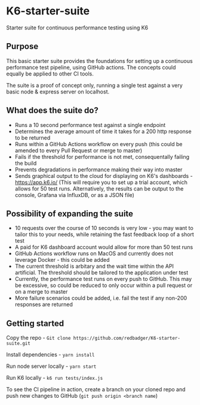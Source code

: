 # K6-starter-suite
Starter suite for continuous performance testing using K6

## Purpose
This basic starter suite provides the foundations for setting up a continuous performance test pipeline, using GitHub actions. The concepts could equally be applied to other CI tools.

The suite is a proof of concept only, running a single test against a very basic node & express server on localhost.


## What does the suite do?
- Runs a 10 second performance test against a single endpoint
- Determines the average amount of time it takes for a 200 http response to be returned
- Runs within a GitHub Actions workflow on every push (this could be amended to every Pull Request or merge to master)
- Fails if the threshold for performance is not met, consequentally failing the build
- Prevents degradations in performance making their way into master
- Sends graphical output to the cloud for displaying on K6's dashboards - https://app.k6.io/ (This will require you to set up a trial account, which allows for 50 test runs. Alternatively, the results can be output to the console, Grafana via InfluxDB, or as a JSON file) 

## Possibility of expanding the suite
- 10 requests over the course of 10 seconds is very low - you may want to tailor this to your needs, while retaining the fast feedback loop of a short test
- A paid for K6 dashboard account would allow for more than 50 test runs
- GitHub Actions workflow runs on MacOS and currently does not leverage Docker - this could be added
- The current threshold is arbitary and the wait time within the API artificial. The threshold should be tailored to the application under test
- Currently, the performance test runs on every push to GitHub. This may be excessive, so could be reduced to only occur within a pull request or on a merge to master
- More failure scenarios could be added, i.e. fail the test if any non-200 responses are returned


## Getting started

Copy the repo - `Git clone https://github.com/redbadger/K6-starter-suite.git`

Install dependencies - `yarn install`

Run node server locally - `yarn start`

Run K6 locally - `k6 run tests/index.js`

To see the CI pipeline in action, create a branch on your cloned repo and push new changes to GitHub (`git push origin <branch name`)
